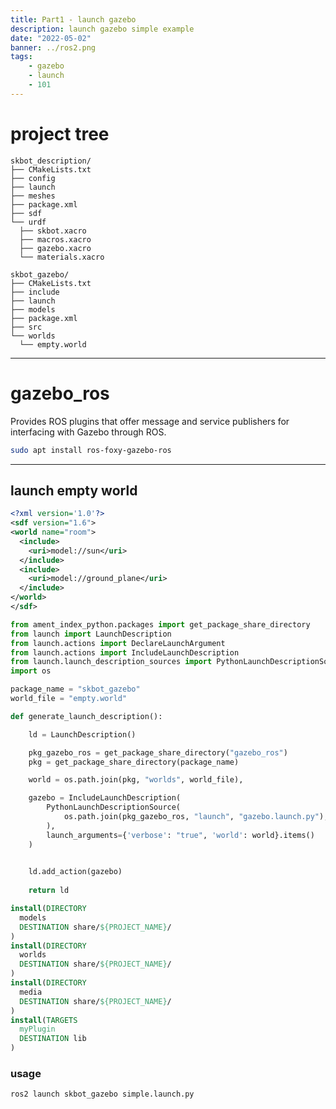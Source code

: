 ```yaml
---
title: Part1 - launch gazebo
description: launch gazebo simple example
date: "2022-05-02"
banner: ../ros2.png
tags:
    - gazebo
    - launch
    - 101
---
```


# project tree

```
skbot_description/
├── CMakeLists.txt
├── config
├── launch
├── meshes
├── package.xml
├── sdf
└── urdf
  ├── skbot.xacro
  ├── macros.xacro
  ├── gazebo.xacro
  └── materials.xacro
```

```
skbot_gazebo/
├── CMakeLists.txt
├── include
├── launch
├── models
├── package.xml
├── src
└── worlds
  └── empty.world
```

---

# gazebo_ros
Provides ROS plugins that offer message and service publishers for interfacing with Gazebo through ROS.

```bash
sudo apt install ros-foxy-gazebo-ros
```

---

## launch empty world

```xml title="empty.world"
<?xml version='1.0'?>
<sdf version="1.6">
<world name="room">
  <include>
    <uri>model://sun</uri>
  </include>
  <include>
    <uri>model://ground_plane</uri>
  </include>
</world>
</sdf>
```

```python title="simple.launch.py"
from ament_index_python.packages import get_package_share_directory
from launch import LaunchDescription
from launch.actions import DeclareLaunchArgument
from launch.actions import IncludeLaunchDescription
from launch.launch_description_sources import PythonLaunchDescriptionSource
import os

package_name = "skbot_gazebo"
world_file = "empty.world"

def generate_launch_description():

    ld = LaunchDescription()

    pkg_gazebo_ros = get_package_share_directory("gazebo_ros")
    pkg = get_package_share_directory(package_name)

    world = os.path.join(pkg, "worlds", world_file),

    gazebo = IncludeLaunchDescription(
        PythonLaunchDescriptionSource(
            os.path.join(pkg_gazebo_ros, "launch", "gazebo.launch.py"),
        ),
        launch_arguments={'verbose': "true", 'world': world}.items()
    )

    
    ld.add_action(gazebo)
    
    return ld

```

```cmake title="CMakeLists.txt"
install(DIRECTORY
  models
  DESTINATION share/${PROJECT_NAME}/
)
install(DIRECTORY
  worlds
  DESTINATION share/${PROJECT_NAME}/
)
install(DIRECTORY
  media
  DESTINATION share/${PROJECT_NAME}/
)
install(TARGETS
  myPlugin
  DESTINATION lib
)
```

### usage
```bash
ros2 launch skbot_gazebo simple.launch.py
```